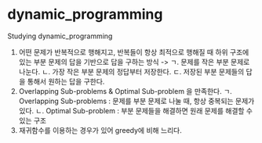 # dynamic_programming
Studying dynamic_programming

1. 어떤 문제가 반복적으로 행해지고, 반복들이 항상 최적으로 행해질 때
   하위 구조에 있는 부분 문제의 답을 기반으로 답을 구하는 방식
   -> ㄱ. 문제를 작은 부분 문제로 나눈다.
      ㄴ. 가장 작은 부분 문제의 정답부터 저장한다.
      ㄷ. 저장된 부분 문제들의 답을 통해서 원하는 답을 구한다.
2. Overlapping Sub-problems & Optimal Sub-problem 을 만족한다.
   ㄱ. Overlapping Sub-problems
       : 문제를 부분 문제로 나눌 때, 항상 중복되는 문제가 있다.
   ㄴ. Optimal Sub-problem
       : 부분 문제들을 해결하면 원래 문제를 해결할 수 있는 구조
3. 재귀함수를 이용하는 경우가 있어 greedy에 비해 느리다.
